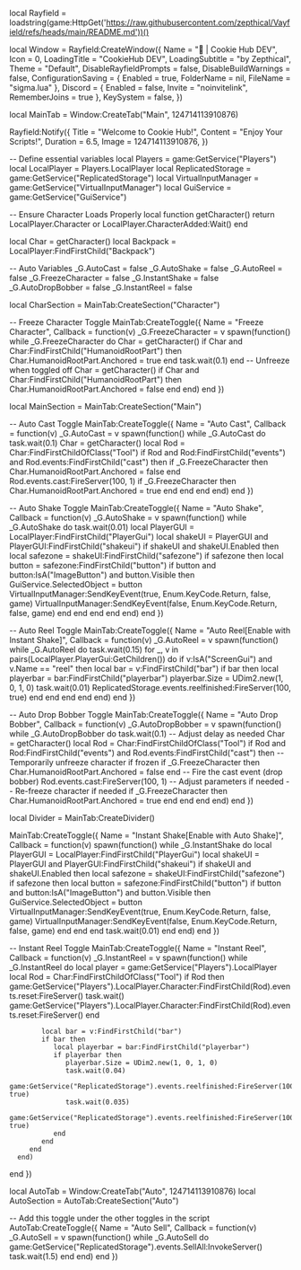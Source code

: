 local Rayfield = loadstring(game:HttpGet('https://raw.githubusercontent.com/zepthical/Vayfield/refs/heads/main/README.md'))()

local Window = Rayfield:CreateWindow({
   Name = "🍪 | Cookie Hub DEV",
   Icon = 0,
   LoadingTitle = "CookieHub DEV",
   LoadingSubtitle = "by Zepthical",
   Theme = "Default",
   DisableRayfieldPrompts = false,
   DisableBuildWarnings = false,
   ConfigurationSaving = {
      Enabled = true,
      FolderName = nil,
      FileName = "sigma.lua"
   },
   Discord = {
      Enabled = false,
      Invite = "noinvitelink",
      RememberJoins = true
   },
   KeySystem = false,
})

local MainTab = Window:CreateTab("Main", 124714113910876)


Rayfield:Notify({
   Title = "Welcome to Cookie Hub!",
   Content = "Enjoy Your Scripts!",
   Duration = 6.5,
   Image = 124714113910876,
})

-- Define essential variables
local Players = game:GetService("Players")
local LocalPlayer = Players.LocalPlayer
local ReplicatedStorage = game:GetService("ReplicatedStorage")
local VirtualInputManager = game:GetService("VirtualInputManager")
local GuiService = game:GetService("GuiService")

-- Ensure Character Loads Properly
local function getCharacter()
   return LocalPlayer.Character or LocalPlayer.CharacterAdded:Wait()
end

local Char = getCharacter()
local Backpack = LocalPlayer:FindFirstChild("Backpack")

-- Auto Variables
_G.AutoCast = false
_G.AutoShake = false
_G.AutoReel = false
_G.FreezeCharacter = false
_G.InstantShake = false
_G.AutoDropBobber = false
_G.InstantReel = false

local CharSection = MainTab:CreateSection("Character")

-- Freeze Character Toggle
MainTab:CreateToggle({
   Name = "Freeze Character",
   Callback = function(v)
      _G.FreezeCharacter = v
      spawn(function()
         while _G.FreezeCharacter do
            Char = getCharacter()
            if Char and Char:FindFirstChild("HumanoidRootPart") then
               Char.HumanoidRootPart.Anchored = true
            end
            task.wait(0.1)
         end
         -- Unfreeze when toggled off
         Char = getCharacter()
         if Char and Char:FindFirstChild("HumanoidRootPart") then
            Char.HumanoidRootPart.Anchored = false
         end
      end)
   end
})

local MainSection = MainTab:CreateSection("Main")

-- Auto Cast Toggle
MainTab:CreateToggle({
   Name = "Auto Cast",
   Callback = function(v)
      _G.AutoCast = v
      spawn(function()
         while _G.AutoCast do
            task.wait(0.1)
            Char = getCharacter()
            local Rod = Char:FindFirstChildOfClass("Tool")
            if Rod and Rod:FindFirstChild("events") and Rod.events:FindFirstChild("cast") then
               if _G.FreezeCharacter then
                  Char.HumanoidRootPart.Anchored = false
               end
               Rod.events.cast:FireServer(100, 1)
               if _G.FreezeCharacter then
                  Char.HumanoidRootPart.Anchored = true
               end
            end
         end
      end)
   end
})

-- Auto Shake Toggle
MainTab:CreateToggle({
   Name = "Auto Shake",
   Callback = function(v)
      _G.AutoShake = v
      spawn(function()
         while _G.AutoShake do
            task.wait(0.01)
            local PlayerGUI = LocalPlayer:FindFirstChild("PlayerGui")
            local shakeUI = PlayerGUI and PlayerGUI:FindFirstChild("shakeui")
            if shakeUI and shakeUI.Enabled then
               local safezone = shakeUI:FindFirstChild("safezone")
               if safezone then
                  local button = safezone:FindFirstChild("button")
                  if button and button:IsA("ImageButton") and button.Visible then
                     GuiService.SelectedObject = button
                     VirtualInputManager:SendKeyEvent(true, Enum.KeyCode.Return, false, game)
                     VirtualInputManager:SendKeyEvent(false, Enum.KeyCode.Return, false, game)
                  end
               end
            end
         end
      end)
   end
})

-- Auto Reel Toggle
MainTab:CreateToggle({
   Name = "Auto Reel[Enable with Instant Shake]",
   Callback = function(v)
      _G.AutoReel = v
      spawn(function()
         while _G.AutoReel do
            task.wait(0.15)
            for _, v in pairs(LocalPlayer.PlayerGui:GetChildren()) do
               if v:IsA("ScreenGui") and v.Name == "reel" then
                  local bar = v:FindFirstChild("bar")
                  if bar then
                     local playerbar = bar:FindFirstChild("playerbar")
                     playerbar.Size = UDim2.new(1, 0, 1, 0)
                     task.wait(0.01)
                     ReplicatedStorage.events.reelfinished:FireServer(100, true)
                  end
               end
            end
         end
      end)
   end
})




-- Auto Drop Bobber Toggle
MainTab:CreateToggle({
   Name = "Auto Drop Bobber",
   Callback = function(v)
      _G.AutoDropBobber = v
      spawn(function()
         while _G.AutoDropBobber do
            task.wait(0.1) -- Adjust delay as needed
            Char = getCharacter()
            local Rod = Char:FindFirstChildOfClass("Tool")
            if Rod and Rod:FindFirstChild("events") and Rod.events:FindFirstChild("cast") then
               -- Temporarily unfreeze character if frozen
               if _G.FreezeCharacter then
                  Char.HumanoidRootPart.Anchored = false
               end
               -- Fire the cast event (drop bobber)
               Rod.events.cast:FireServer(100, 1) -- Adjust parameters if needed
               -- Re-freeze character if needed
               if _G.FreezeCharacter then
                  Char.HumanoidRootPart.Anchored = true
               end
            end
         end
      end)
   end
})

local Divider = MainTab:CreateDivider()

MainTab:CreateToggle({
   Name = "Instant Shake[Enable with Auto Shake]",
   Callback = function(v)
      spawn(function()
         while _G.InstantShake do
            local PlayerGUI = LocalPlayer:FindFirstChild("PlayerGui")
            local shakeUI = PlayerGUI and PlayerGUI:FindFirstChild("shakeui")
            if shakeUI and shakeUI.Enabled then
               local safezone = shakeUI:FindFirstChild("safezone")
               if safezone then
                  local button = safezone:FindFirstChild("button")
                  if button and button:IsA("ImageButton") and button.Visible then
                     GuiService.SelectedObject = button
                     VirtualInputManager:SendKeyEvent(true, Enum.KeyCode.Return, false, game)
                     VirtualInputManager:SendKeyEvent(false, Enum.KeyCode.Return, false, game)
                  end
               end
            end
            task.wait(0.01)
         end
      end)
   end
})




-- Instant Reel Toggle
MainTab:CreateToggle({
   Name = "Instant Reel",
   Callback = function(v)
      _G.InstantReel = v
      spawn(function()
         while _G.InstantReel do
            local player = game:GetService("Players").LocalPlayer
            local Rod = Char:FindFirstChildOfClass("Tool")
            if Rod then
               game:GetService("Players").LocalPlayer.Character:FindFirstChild(Rod).events.reset:FireServer()
               task.wait()
               game:GetService("Players").LocalPlayer.Character:FindFirstChild(Rod).events.reset:FireServer()
            end

            local bar = v:FindFirstChild("bar")
            if bar then
               local playerbar = bar:FindFirstChild("playerbar")
               if playerbar then
                  playerbar.Size = UDim2.new(1, 0, 1, 0)
                  task.wait(0.04)
                  game:GetService("ReplicatedStorage").events.reelfinished:FireServer(100, true)
                  task.wait(0.035)
                  game:GetService("ReplicatedStorage").events.reelfinished:FireServer(100, true)
               end
            end
         end
      end)
   end
})


local AutoTab = Window:CreateTab("Auto", 124714113910876)
local AutoSection = AutoTab:CreateSection("Auto")

-- Add this toggle under the other toggles in the script
AutoTab:CreateToggle({
   Name = "Auto Sell",
   Callback = function(v)
      _G.AutoSell = v
      spawn(function()
         while _G.AutoSell do
            game:GetService("ReplicatedStorage").events.SellAll:InvokeServer()
            task.wait(1.5)
         end
      end)
   end
})
